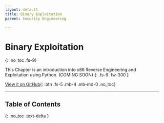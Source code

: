 ```yaml
---
layout: default
title: Binary Exploitation
parent: Security Engineering

---
```

 
# Binary Exploitation 
{: .no_toc .fs-9}

This Chapter is an introduction into x86 Reverse Engineering and Exploitation using Python. (COMING SOON)
{: .fs-6 .fw-300 }

[View it on GitHub](https://github.com/EmmanuelChristianos/EmmanuelChristianos.github.io){: .btn .fs-5 .mb-4 .mb-md-0 .no_toc}

---

## Table of Contents
{: .no_toc .text-delta }